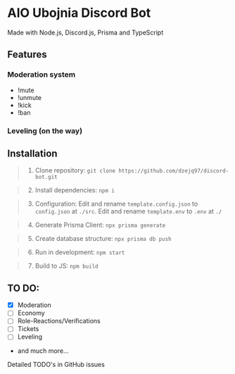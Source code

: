 # AIO Ubojnia Discord Bot
Made with Node.js, Discord.js, Prisma and TypeScript

## Features
### Moderation system
- !mute
- !unmute
- !kick
- !ban
### Leveling (on the way)

## Installation
> 1. Clone repository:
> `git clone https://github.com/dzejq97/discord-bot.git`

> 2. Install dependencies:
> `npm i`

> 3. Configuration:
> Edit and rename `template.config.json` to `config.json` at `./src`.
> Edit and rename `template.env` to `.env` at `./`

> 4. Generate Prisma Client:
> `npx prisma generate`

> 5. Create database structure:
> `npx prisma db push`

> 6. Run in development:
> `npm start`

> 7. Build to JS:
> `npm build`


## TO DO:
- [x] Moderation
- [ ] Economy
- [ ] Role-Reactions/Verifications
- [ ] Tickets
- [ ] Leveling
- and much more...

Detailed TODO's in GitHub issues